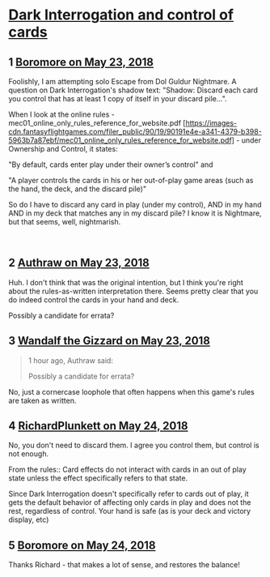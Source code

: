 # [Dark Interrogation and control of cards](https://community.fantasyflightgames.com/topic/276506-dark-interrogation-and-control-of-cards/)

## 1 [Boromore on May 23, 2018](https://community.fantasyflightgames.com/topic/276506-dark-interrogation-and-control-of-cards/?do=findComment&comment=3345408)

Foolishly, I am attempting solo Escape from Dol Guldur Nightmare. A question on Dark Interrogation's shadow text: "Shadow: Discard each card you control that has at least 1 copy of itself in your discard pile...".

When I look at the online rules - mec01_online_only_rules_reference_for_website.pdf [https://images-cdn.fantasyflightgames.com/filer_public/90/19/90191e4e-a341-4379-b398-5963b7a87ebf/mec01_online_only_rules_reference_for_website.pdf] - under Ownership and Control, it states:

"By default, cards enter play under their owner’s control" and

"A player controls the cards in his or her out-of-play game areas (such as the hand, the deck, and the discard pile)"

So do I have to discard any card in play (under my control), AND in my hand AND in my deck that matches any in my discard pile? I know it is Nightmare, but that seems, well, nightmarish.

 

## 2 [Authraw on May 23, 2018](https://community.fantasyflightgames.com/topic/276506-dark-interrogation-and-control-of-cards/?do=findComment&comment=3345515)

Huh. I don't think that was the original intention, but I think you're right about the rules-as-written interpretation there. Seems pretty clear that you do indeed control the cards in your hand and deck.

Possibly a candidate for errata? 

## 3 [Wandalf the Gizzard on May 23, 2018](https://community.fantasyflightgames.com/topic/276506-dark-interrogation-and-control-of-cards/?do=findComment&comment=3345637)

> 1 hour ago, Authraw said:
> 
> Possibly a candidate for errata? 

No, just a cornercase loophole that often happens when this game's rules are taken as written.

## 4 [RichardPlunkett on May 24, 2018](https://community.fantasyflightgames.com/topic/276506-dark-interrogation-and-control-of-cards/?do=findComment&comment=3346645)

No, you don't need to discard them. I agree you control them, but control is not enough. 

From the rules:: Card effects do not interact with cards in an out of play state unless the effect specifically refers to that state.

Since Dark Interrogation doesn't specifically refer to cards out of play, it gets the default behavior of affecting only cards in play and does not the rest, regardless of control. Your hand is safe (as is your deck and victory display, etc)

## 5 [Boromore on May 24, 2018](https://community.fantasyflightgames.com/topic/276506-dark-interrogation-and-control-of-cards/?do=findComment&comment=3346807)

Thanks Richard - that makes a lot of sense, and restores the balance!


